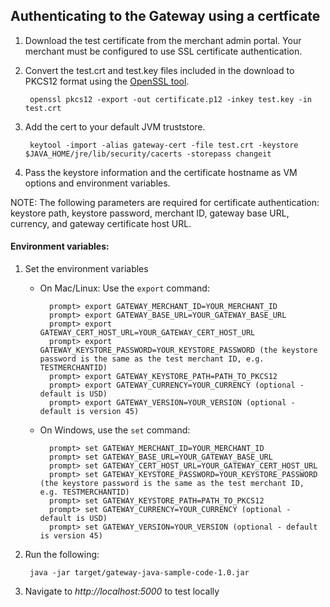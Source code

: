 ## Authenticating to the Gateway using a certficate
1. Download the test certificate from the merchant admin portal. Your merchant must be configured to use SSL certificate authentication.
2. Convert the test.crt and test.key files included in the download to PKCS12 format using the [OpenSSL tool](https://www.openssl.org/source/).

        openssl pkcs12 -export -out certificate.p12 -inkey test.key -in test.crt

3. Add the cert to your default JVM truststore.

        keytool -import -alias gateway-cert -file test.crt -keystore $JAVA_HOME/jre/lib/security/cacerts -storepass changeit

4. Pass the keystore information and the certificate hostname as VM options and environment variables.

NOTE: The following parameters are required for certificate authentication: keystore path, keystore password, merchant ID, gateway base URL, currency, and gateway certificate host URL.

#### Environment variables:
1. Set the environment variables
    - On Mac/Linux: Use the ```export``` command:

            prompt> export GATEWAY_MERCHANT_ID=YOUR_MERCHANT_ID
            prompt> export GATEWAY_BASE_URL=YOUR_GATEWAY_BASE_URL
            prompt> export GATEWAY_CERT_HOST_URL=YOUR_GATEWAY_CERT_HOST_URL
            prompt> export GATEWAY_KEYSTORE_PASSWORD=YOUR_KEYSTORE_PASSWORD (the keystore password is the same as the test merchant ID, e.g. TESTMERCHANTID)
            prompt> export GATEWAY_KEYSTORE_PATH=PATH_TO_PKCS12
            prompt> export GATEWAY_CURRENCY=YOUR_CURRENCY (optional - default is USD)
            prompt> export GATEWAY_VERSION=YOUR_VERSION (optional - default is version 45)
    - On Windows, use the ```set``` command:

            prompt> set GATEWAY_MERCHANT_ID=YOUR_MERCHANT_ID
            prompt> set GATEWAY_BASE_URL=YOUR_GATEWAY_BASE_URL
            prompt> set GATEWAY_CERT_HOST_URL=YOUR_GATEWAY_CERT_HOST_URL
            prompt> set GATEWAY_KEYSTORE_PASSWORD=YOUR_KEYSTORE_PASSWORD (the keystore password is the same as the test merchant ID, e.g. TESTMERCHANTID)
            prompt> set GATEWAY_KEYSTORE_PATH=PATH_TO_PKCS12
            prompt> set GATEWAY_CURRENCY=YOUR_CURRENCY (optional - default is USD)
            prompt> set GATEWAY_VERSION=YOUR_VERSION (optional - default is version 45)

5. Run the following:

        java -jar target/gateway-java-sample-code-1.0.jar

6. Navigate to *http://localhost:5000* to test locally